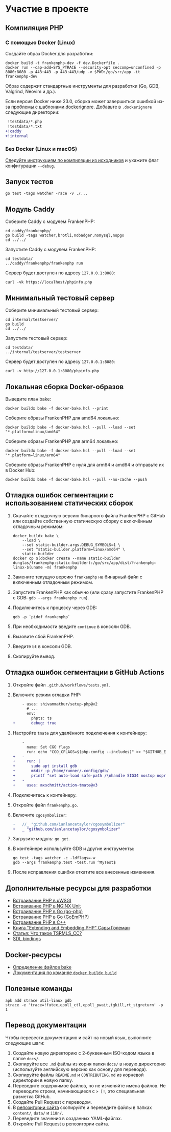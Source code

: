 # Участие в проекте

## Компиляция PHP

### С помощью Docker (Linux)

Создайте образ Docker для разработки:

```console
docker build -t frankenphp-dev -f dev.Dockerfile .
docker run --cap-add=SYS_PTRACE --security-opt seccomp=unconfined -p 8080:8080 -p 443:443 -p 443:443/udp -v $PWD:/go/src/app -it frankenphp-dev
```

Образ содержит стандартные инструменты для разработки (Go, GDB, Valgrind, Neovim и др.).

Если версия Docker ниже 23.0, сборка может завершиться ошибкой из-за [проблемы с шаблонами dockerignore](https://github.com/moby/moby/pull/42676). Добавьте в `.dockerignore` следующие директории:

```patch
 !testdata/*.php
 !testdata/*.txt
+!caddy
+!internal
```

### Без Docker (Linux и macOS)

[Следуйте инструкциям по компиляции из исходников](https://frankenphp.dev/docs/compile/) и укажите флаг конфигурации `--debug`.

## Запуск тестов

```console
go test -tags watcher -race -v ./...
```

## Модуль Caddy

Соберите Caddy с модулем FrankenPHP:

```console
cd caddy/frankenphp/
go build -tags watcher,brotli,nobadger,nomysql,nopgx
cd ../../
```

Запустите Caddy с модулем FrankenPHP:

```console
cd testdata/
../caddy/frankenphp/frankenphp run
```

Сервер будет доступен по адресу `127.0.0.1:8080`:

```console
curl -vk https://localhost/phpinfo.php
```

## Минимальный тестовый сервер

Соберите минимальный тестовый сервер:

```console
cd internal/testserver/
go build
cd ../../
```

Запустите тестовый сервер:

```console
cd testdata/
../internal/testserver/testserver
```

Сервер будет доступен по адресу `127.0.0.1:8080`:

```console
curl -v http://127.0.0.1:8080/phpinfo.php
```

## Локальная сборка Docker-образов

Выведите план bake:

```console
docker buildx bake -f docker-bake.hcl --print
```

Соберите образы FrankenPHP для amd64 локально:

```console
docker buildx bake -f docker-bake.hcl --pull --load --set "*.platform=linux/amd64"
```

Соберите образы FrankenPHP для arm64 локально:

```console
docker buildx bake -f docker-bake.hcl --pull --load --set "*.platform=linux/arm64"
```

Соберите образы FrankenPHP с нуля для arm64 и amd64 и отправьте их в Docker Hub:

```console
docker buildx bake -f docker-bake.hcl --pull --no-cache --push
```

## Отладка ошибок сегментации с использованием статических сборок

1. Скачайте отладочную версию бинарного файла FrankenPHP с GitHub или создайте собственную статическую сборку с включённым отладочным режимом:

    ```console
    docker buildx bake \
        --load \
        --set static-builder.args.DEBUG_SYMBOLS=1 \
        --set "static-builder.platform=linux/amd64" \
        static-builder
    docker cp $(docker create --name static-builder dunglas/frankenphp:static-builder):/go/src/app/dist/frankenphp-linux-$(uname -m) frankenphp
    ```

2. Замените текущую версию `frankenphp` на бинарный файл с включенным отладочным режимом.
3. Запустите FrankenPHP как обычно (или сразу запустите FrankenPHP с GDB: `gdb --args frankenphp run`).
4. Подключитесь к процессу через GDB:

    ```console
    gdb -p `pidof frankenphp`
    ```

5. При необходимости введите `continue` в консоли GDB.
6. Вызовите сбой FrankenPHP.
7. Введите `bt` в консоли GDB.
8. Скопируйте вывод.

## Отладка ошибок сегментации в GitHub Actions

1. Откройте файл `.github/workflows/tests.yml`.
2. Включите режим отладки PHP:

    ```patch
        - uses: shivammathur/setup-php@v2
          # ...
          env:
            phpts: ts
    +       debug: true
    ```

3. Настройте `tmate` для удалённого подключения к контейнеру:

    ```patch
        -
          name: Set CGO flags
          run: echo "CGO_CFLAGS=$(php-config --includes)" >> "$GITHUB_ENV"
    +   -
    +     run: |
    +       sudo apt install gdb
    +       mkdir -p /home/runner/.config/gdb/
    +       printf "set auto-load safe-path /\nhandle SIG34 nostop noprint pass" > /home/runner/.config/gdb/gdbinit
    +   -
    +     uses: mxschmitt/action-tmate@v3
    ```

4. Подключитесь к контейнеру.
5. Откройте файл `frankenphp.go`.
6. Включите `cgosymbolizer`:

    ```patch
    -	//_ "github.com/ianlancetaylor/cgosymbolizer"
    +	_ "github.com/ianlancetaylor/cgosymbolizer"
    ```

7. Загрузите модуль: `go get`.
8. В контейнере используйте GDB и другие инструменты:

    ```console
    go test -tags watcher -c -ldflags=-w
    gdb --args frankenphp.test -test.run ^MyTest$
    ```

9. После исправления ошибки откатите все внесенные изменения.

## Дополнительные ресурсы для разработки

* [Встраивание PHP в uWSGI](https://github.com/unbit/uwsgi/blob/master/plugins/php/php_plugin.c)
* [Встраивание PHP в NGINX Unit](https://github.com/nginx/unit/blob/master/src/nxt_php_sapi.c)
* [Встраивание PHP в Go (go-php)](https://github.com/deuill/go-php)
* [Встраивание PHP в Go (GoEmPHP)](https://github.com/mikespook/goemphp)
* [Встраивание PHP в C++](https://gist.github.com/paresy/3cbd4c6a469511ac7479aa0e7c42fea7)
* [Книга "Extending and Embedding PHP" Сары Големан](https://books.google.fr/books?id=zMbGvK17_tYC&pg=PA254&lpg=PA254#v=onepage&q&f=false)
* [Статья: Что такое TSRMLS_CC?](http://blog.golemon.com/2006/06/what-heck-is-tsrmlscc-anyway.html)
* [SDL bindings](https://pkg.go.dev/github.com/veandco/go-sdl2@v0.4.21/sdl#Main)

## Docker-ресурсы

* [Определение файлов bake](https://docs.docker.com/build/customize/bake/file-definition/)
* [Документация по команде `docker buildx build`](https://docs.docker.com/engine/reference/commandline/buildx_build/)

## Полезные команды

```console
apk add strace util-linux gdb
strace -e 'trace=!futex,epoll_ctl,epoll_pwait,tgkill,rt_sigreturn' -p 1
```

## Перевод документации

Чтобы перевести документацию и сайт на новый язык, выполните следующие шаги:

1. Создайте новую директорию с 2-буквенным ISO-кодом языка в папке `docs/`.
2. Скопируйте все `.md` файлы из корня папки `docs/` в новую директорию (используйте английскую версию как основу для перевода).
3. Скопируйте файлы `README.md` и `CONTRIBUTING.md` из корневой директории в новую папку.
4. Переведите содержимое файлов, но не изменяйте имена файлов. Не переводите строки, начинающиеся с `> [!`, это специальная разметка GitHub.
5. Создайте Pull Request с переводом.
6. В [репозитории сайта](https://github.com/dunglas/frankenphp-website/tree/main) скопируйте и переведите файлы в папках `content/`, `data/` и `i18n/`.
7. Переведите значения в созданных YAML-файлах.
8. Откройте Pull Request в репозитории сайта.